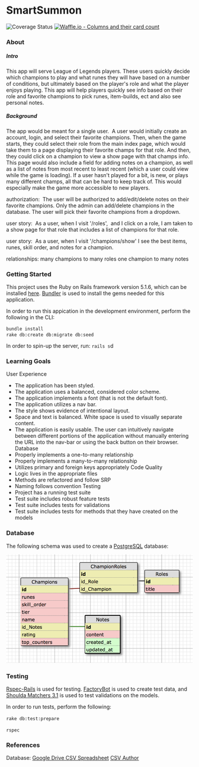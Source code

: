 # SmartSummon

![Coverage Status](,/coverage/coverage.svg)
[![Waffle.io - Columns and their card count](https://badge.waffle.io/Autumn-Martin/smart_summon.svg?columns=all)](https://waffle.io/Autumn-Martin/smart_summon)

### About

##### Intro
This app will serve League of Legends players. These users quickly decide which champions to play and what runes they will have based on a number of conditions, but ultimately based on the player's role and what the player enjoys playing. This app will help players quickly see info based on their role and favorite champions to pick runes, item-builds, ect and also see personal notes. 

##### Background
The app would be meant for a single user.  A user would initially create an account, login, and select their favorite champions. Then, when the game starts, they could select their role from the main index page, which would take them to a page displaying their favorite champs for that role. And then, they could click on a champion to view a show page with that champs info. This page would also include a field for adding notes on a champion, as well as a list of notes from most recent to least recent (which a user could view while the game is loading). If a user hasn't played for a bit, is new, or plays many different champs, all that can be hard to keep track of. This would especially make the game more accessible to new players.

authorization: 
The user will be authorized to add/edit/delete notes on their favorite champions. Only the admin can add/delete champions in the database. The user will pick their favorite champions from a dropdown. 

user story: 
As a user, when I visit '/roles',  and I click on a role, I am taken to a show page for that role that includes a list of champions for that role. 

user story: 
As a user, when I visit '/champions/show' I see the best items, runes, skill order, and notes for a champion. 

relationships:
many champions to many roles
one champion to many notes

### Getting Started

This project uses the Ruby on Rails framework version 5.1.6, which can be installed [here](http://installrails.com/).
[Bundler](http://bundler.io/) is used to install the gems needed for this application.

In order to run this appication in the development environment, perform the following in the CLI:

```
bundle install
rake db:create db:migrate db:seed
```

In order to spin-up the server, run: `rails s`d

### Learning Goals
User Experience
* The application has been styled.
* The application uses a balanced, considered color scheme.
* The application implements a font (that is not the default font).
* The application utilizes a nav bar.
* The style shows evidence of intentional layout.
* Space and text is balanced. White space is used to visually separate content.
* The application is easily usable. The user can intuitively navigate between different portions of the application without manually entering the URL into the nav-bar or using the back button on their browser.
Database
* Properly implements a one-to-many relationship
* Properly implements a many-to-many relationship
* Utilizes primary and foreign keys appropriately
Code Quality
* Logic lives in the appropriate files
* Methods are refactored and follow SRP
* Naming follows convention
Testing
* Project has a running test suite
* Test suite includes robust feature tests
* Test suite includes tests for validations
* Test suite includes tests for methods that they have created on the models

### Database

The following schema was used to create a [PostgreSQL](https://www.postgresql.org/) database:

![schema](./lib/assets/smart_summon_schema.png)

### Testing

[Rspec-Rails](https://github.com/rspec/rspec-rails) is used for testing. [FactoryBot](https://github.com/thoughtbot/factory_bot_rails) is used to create test data, and [Shoulda Matchers 3.1](https://github.com/thoughtbot/shoulda-matchers) is used to test validations on the models.

In order to run tests, perform the following:

`rake db:test:prepare`

`rspec`

### References

Database:
[Google Drive CSV Spreadsheet](https://docs.google.com/spreadsheets/d/1B1okEW0fUA5g14dhsm5iCaUiDanxEIOD5RMF5rORixI/edit#gid=0)
[CSV Author](https://www.reddit.com/user/henrebotha)
